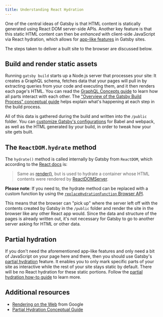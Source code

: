 ```yaml
---
title: Understanding React Hydration
---
```


One of the central ideas of Gatsby is that HTML content is statically generated using React DOM server-side APIs. Another key feature is that this static HTML content can then be _enhanced_ with client-side JavaScript via React hydration, which allows for [app-like features](/docs/how-to/routing/client-only-routes-and-user-authentication/) in Gatsby sites.

The steps taken to deliver a built site to the browser are discussed below.

## Build and render static assets

Running `gatsby build` starts up a Node.js server that processes your site: It creates a GraphQL schema, fetches data that your pages will pull in by extracting queries from your code and executing them, and it then renders each page's HTML. You can read the [GraphQL Concepts guide](/docs/conceptual/graphql-concepts/) to learn how all parts interact with each other. The ["Overview of the Gatsby Build Process" conceptual guide](/docs/conceptual/overview-of-the-gatsby-build-process/) helps explain what's happening at each step in the build process.

All of this data is gathered during the build and written into the `/public` folder. You can [customize Gatsby's configurations](/docs/how-to/local-development/javascript-tooling/) for Babel and webpack, as well as the HTML generated by your build, in order to tweak how your site gets built.

## The `ReactDOM.hydrate` method

The `hydrate()` method is called internally by Gatsby from `ReactDOM`, which according to the [React docs](https://reactjs.org/docs/react-dom.html#hydrate) is:

> Same as [render()](https://reactjs.org/docs/react-dom.html#render), but is used to hydrate a container whose HTML contents were rendered by [ReactDOMServer](https://reactjs.org/docs/react-dom-server.html).

**Please note**: If you need to, the hydrate method can be replaced with a custom function by using the [`replaceHydrationFunction` Browser API](/docs/reference/config-files/gatsby-browser/#replaceHydrateFunction).

This means that the browser can "pick up" where the server left off with the contents created by Gatsby in the `/public` folder and render the site in the browser like any other React app would. Since the data and structure of the pages is already written out, it's not necessary for Gatsby to go to another server asking for HTML or other data.

## Partial hydration

If you don't need the aforementioned app-like features and only need a bit of JavaScript on your page here and there, then you should use Gatsby's [partial hydration](/docs/conceptual/partial-hydration) feature. It enables you to only mark specific parts of your site as interactive while the rest of your site stays static by default. There will be no React hydration for these static portions. Follow the [partial hydration how-to guide](/docs/how-to/performance/partial-hydration) to learn more.

## Additional resources

- [Rendering on the Web](https://web.dev/rendering-on-the-web/) from Google
- [Partial Hydration Conceptual Guide](/docs/conceptual/partial-hydration)
